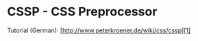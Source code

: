 CSSP - CSS Preprocessor
=======================

Tutorial (German): [http://www.peterkroener.de/wiki/css/cssp][1]


[1]: http://www.peterkroener.de/wiki/css/cssp